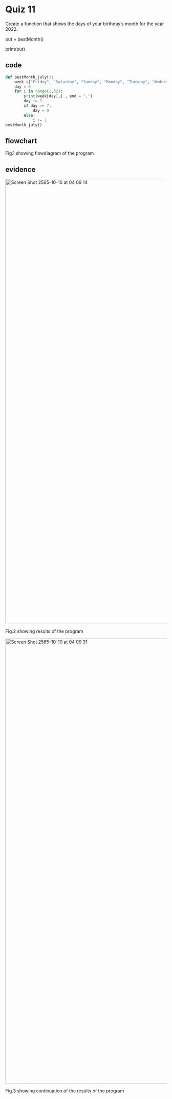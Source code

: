 # Quiz 11

Create a function that shows the days of your birthday’s month for the year 2022.

out = bestMonth()

print(out)

## code

```py
def bestMonth_july():
    week =["Friday", "Saturday", "Sunday", "Monday", "Tuesday", "Wednesday", "Thurday"]
    day = 0
    for i in range(1,32):
        print(week[day],i , end = ",")
        day += 1
        if day >= 7:
            day = 0
        else:
            i += 1
bestMonth_july()                                                                             
```

## flowchart



Fig.1 showing flowdiagram of the program

## evidence

<img width="1386" alt="Screen Shot 2565-10-10 at 04 09 14" src="https://user-images.githubusercontent.com/111941936/194775134-c6e9810f-7e96-4bc7-b649-43e768b9aa96.png">

Fig.2 showing results of the program

<img width="1386" alt="Screen Shot 2565-10-10 at 04 09 31" src="https://user-images.githubusercontent.com/111941936/194775147-f11e025d-6275-4a94-a1dd-a400db6b69ea.png">

Fig.3 showing continuation of the results of the program
